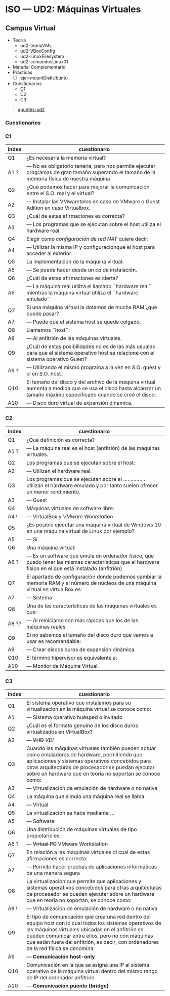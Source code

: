 # ISO — UD2: Máquinas Virtuales


## Campus Virtual

- Teoría
  - ud2-teoriaVMs
  - ud2-VBoxConfig
  - ud2-LinuxFilesystem
  - ud2-comandosLinux01
- Material Complementario <!--VBox-->
- Prácticas
  - [ ] ejer-mountDiskUbuntu
- Cuestionarios
  - C1
  - C2
  - C3

> [apuntes-ud2](/ISO/UD2-MaquinasVirtuales/apuntes-ud2.md)


### Cuestionarios 

### C1

| index | cuestionario |
| ---   | --- |
| Q1    | ¿Es necesaria la memoria virtual?
| A1 ?  | — No es obligatorio tenerla,  pero nos permite ejecutar programas de gran tamaño superando el tamaño de la memoria física de nuestra máquina
| Q2    | ¿Qué podemos hacer para mejorar la comunicación entre el S.O.  real y el virtual?
| A2    | — Instalar las VMwaretolos en caso de VMware o Guest Adition en caso Virtualbox.
| Q3    | ¿Cuál de estas afirmaciones es correcta?
| A3    | — Los programas que se ejecutan sobre el host utiliza el hardware real.
| Q4    | Elegir como *configuración de red NAT* quiere decir:
| A4    | — Utilizar la misma IP y configuraciónque el host para acceder al exterior.
| Q5    | La implementación de la máquina virtual:
| A5    | — Se puede hacer desde un *cd* de instalación.
| Q6    | ¿Cuál de estas afirmaciones es cierta?
| A6    | — La máquina real utiliza el llamado ¨hardware real¨ mientras la máquina virtual utiliza el ¨hardware emulado¨
| Q7    | Si una máquina virtual la dotamos de mucha RAM ¿qué puede pasar?
| A7    | — Puede que el sistema host se quede colgado. 
| Q8    | Llamamos ¨host¨:
| A8    | — Al anfitrión de las máquinas virtuales.
| Q9    | ¿Cuál de estas posibilidades no es de las más usuales para que el sistema operativo host se relacione con el sistema operativo Guest?
| A9 ?  | — Utilizando el mismo programa a la vez en S.O. guest y el en S.O. host.
| Q10   | El tamaño del disco y del archivo de la máquina virtual aumenta a medida que se usa el disco hasta alcanzar un tamaño máximo especificado cuando se creó el disco:
| A10   | — Disco duro virtual de expansión dinámica.


### C2

| index | cuestionario |
| ---   | --- |
| Q1    | ¿Qué definición es correcta?
| A1 ?  | — La máquina real es el host (anfitrión) de las máquinas virtuales.
| Q2    | Los programas que se ejecutan sobre el host:
| A2    | — Utilizan el hardware real.
| Q3    | Los programas que se ejecutan sobre el …………… utilizan el hardware emulado y por tanto suelen ofrecer un menor rendimiento.
| A3    | — Guest
| Q4    | Máquinas virtuales de software libre:
| A4 !  | — VirtualBox y *VMware Workstation* <!--for real?-->
| Q5    | ¿Es posible ejecutar una máquina virtual de Windows 10 en una máquina virtual de Linux por ejemplo?
| A5    | — Sí
| Q6    | Una máquina virtual:
| A6 ?  | — Es un software que emula un ordenador físico, que puedo tener las mismas características que el hardware físico en el que está instalado (anfitrión)
| Q7    | El apartado de configuración donde podemos cambiar la memoria RAM y el número de núcleos de una máquina virtual en virtualBox es:
| A7    | — Sistema
| Q8    | Una de las características  de las máquinas  virtuales es que:
| A8 ?? | — Al reiniciarse son más rápidas que los de las máquinas reales
| Q9    | Si no sabemos el tamaño del disco duro que vamos a usar es recomendable:
| A9    | — Crear discos duros de expansión dinámica.
| Q10   | El término hipervisor  es equivalente a:
| A10   | — Monitor de Máquina Virtual.



### C3

| index | cuestionario |
| ---   | --- |
| Q1    | El sistema operativo que instalamos para su virtualización  en la máquina virtual se conoce como:
| A1    | — Sistema operativo huésped o invitado
| Q2    | ¿Cuál es el formato genuino de los disco duros virtualizados en VirtualBox?
| A2    | — ~~VHD~~ *VDI*
| Q3    | Cuando las máquinas virtuales también pueden actuar como emuladores de hardware, permitiendo que aplicaciones y sistemas operativos concebidos para otras arquitecturas de procesador se puedan ejecutar sobre un hardware que en teoría no soportan se conoce como:
| A3    | — Virtualización de emulación de hardware o no nativa
| Q4    | La máquina que simula una máquina real se llama.
| A4    | — Virtual
| Q5    | La virtualización se hace mediante ... 
| A5    | — Software
| Q6    | Una distribución de máquinas virtuales de tipo propietario es:
| A6 ?  | — ~~Virtual PC~~ VMware Workstation <!--contradice C2 wtf-->
| Q7    | En relación a las maquinas virtuales di cual de estas afirmaciones es correcta:
| A7    | — Permite hacer pruebas de aplicaciones informáticas de una manera segura
| Q8    | La virtualización que permite que aplicaciones y sistemas operativos concebidos para otras arquitecturas de procesador se puedan ejecutar sobre un hardware que en teoría no soportan, se conoce como:
| A8 !  | — Virtualización de emulación de hardware o no nativa
| Q9    | El tipo de comunicación  que crea una red dentro del equipo host con lo cual todos los sistemas operativos de las máquinas virtuales ubicadas en el anfitrión se pueden comunicar entre ellos, pero no con máquinas que están fuera del anfitrión, es decir, con ordenadores de la red física se denomina: 
| A9    | — **Comunicación host-only**
| Q10   | Comunicación en la que se asigna una IP al sistema operativo de la máquina virtual dentro del mismo rango de IP del ordenador anfitrión.
| A10   | — **Comunicación puente (bridge)**